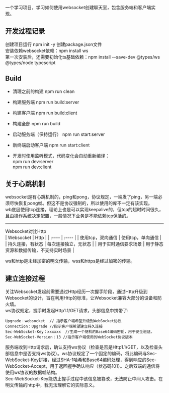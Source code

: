 一个学习项目，学习如何使用websocket创建聊天室，包含服务端和客户端实现。

## 开发过程记录
创建项目运行 npm init -y 创建package.json文件  
安装依赖websocket依赖：npm install ws  
第一次安装后，还需要初始化ts基础依赖：npm install --save-dev @types/ws @types/node typescript  

## Build
- 清理之前的构建
npm run clean

- 构建服务端
npm run build:server

- 构建客户端
npm run build:client

- 构建全部
npm run build

- 启动服务端（保持运行）
npm run start:server

- 新终端启动客户端
npm run start:client

- 开发时使用监听模式，代码变化会自动重新编译：  
npm run dev:server  
npm run dev:client  


## 关于心跳机制

websocket是有心跳机制的，ping和pong，协议规定，一端发了ping，另一端必须尽快恢复pong帧。但这不是协议强制的，所以使用的库不一定有该实现。  
wb底层使用tcp连接，理论上也是可以实现keepalive的，但tcp的超时时间很久，且由操作系统决定配置，一般情况下业务是不能依赖tcp保活的。

---
Websocket对比Http  
|  Websocket  |  Http  |
| :---- | :---- |
|   使用tcp，双向通信  |  使用tcp，单向通信  |
|   持久连接，有状态  |  每次连接独立，无状态  |
|   用于实时通信要求场景  |  用于静态资源和数据传输，不支持实时场景  |



ws和http是未经加密的明文传输，wss和https是经过加密的传输。  


## 建立连接过程
关注Websocket发起前需要通过Http经历一次握手阶段，通过Http升级到Websocket的设计，旨在利用Http的标准，让Websocket兼容大部分的设备和防火墙。  
ws协议规定，握手时发起Http1.1/GET请求，头部信息中携带了:
```
Upgrade：websocket  // 指示客户端希望升级到WebSocket协议
Connection：Upgrade //指示客户端希望建立持久连接
Sec-WebSocket-Key：xxxxxx  //生成一个随机的Base64编码密钥，用于安全验证。
Sec-WebSocket-Version：13 //指示客户端使用的WebSocket协议版本
```
服务端收到Http请求后，确认支持ws协议（检查是否是Http1.1/GET，以及检查头部信息中是否支持ws协议）。ws协议规定了一个固定的编码，将此编码与Sec-WebSocket-Key拼接，经过SHA-1哈希和Base64编码处理，得到响应的Sec-WebSocket-Accept，用于返回握手确认响应（状态码101）。之后双端的通信将使用ws协议的数据帧结构。  
Sec-WebSocket-Key能防止握手过程中该信息被篡改，无法防止中间人攻击。在明文传输的http中，我无法理解它的实际意义。



